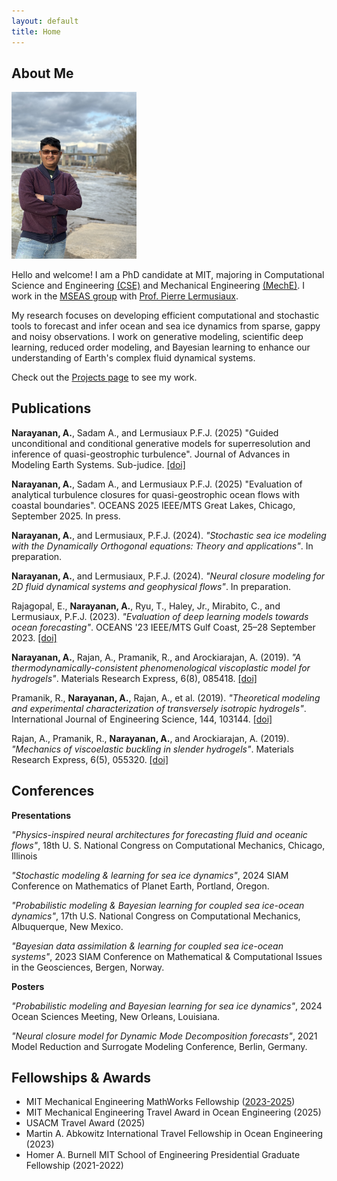```yaml
---
layout: default
title: Home
---
```


<main>
    <section>
        <h2 class="nospace_heading">About Me</h2>
        <img src="assets/images/Anantha_headshot.jpg" alt="Anantha" style="width:200px;height:auto;">
        <p class="section-text">Hello and welcome! I am a PhD candidate at MIT, majoring in Computational Science and Engineering <a href="https://cse.mit.edu/" target="_blank">(CSE)</a> and Mechanical Engineering <a href="https://meche.mit.edu/" target="_blank">(MechE)</a>. I work in the <a href="http://mseas.mit.edu/" target="_blank">MSEAS group</a> with <a href="https://meche.mit.edu/people/faculty/pierrel@mit.edu" target="_blank">Prof. Pierre Lermusiaux</a>.</p>
        <p class="section-text">My research focuses on developing efficient computational and stochastic tools to forecast and infer ocean and sea ice dynamics from sparse, gappy and noisy observations. I work on generative modeling, scientific deep learning, reduced order modeling, and Bayesian learning to enhance our understanding of Earth's complex fluid dynamical systems. </p>
        <p class="section-text">Check out the <a href="{{ site.url }}/projects">Projects page</a> to see my work.</p>
    </section>
    <!-- -->
    <section>
        <h2 class="nospace_heading">Publications</h2>
        <p class="publication-entry"><span style="font-weight: bold;">Narayanan, A.</span>, Sadam A., and Lermusiaux P.F.J. (2025) "Guided unconditional and conditional generative models for superresolution and inference of quasi-geostrophic turbulence". Journal of Advances in Modeling Earth Systems. Sub-judice. <a href="https://doi.org/10.48550/arXiv.2507.00719" target="_blank">[doi]</a></p>
        <p class="publication-entry"><span style="font-weight: bold;">Narayanan, A.</span>, Sadam A., and Lermusiaux P.F.J. (2025) "Evaluation of analytical turbulence closures for quasi-geostrophic ocean flows with coastal boundaries". OCEANS 2025 IEEE/MTS Great Lakes, Chicago, September 2025. In press.</p>
        <p class="publication-entry"><span style="font-weight: bold;">Narayanan, A.</span>, and Lermusiaux, P.F.J. (2024). <i>"Stochastic sea ice modeling with the Dynamically Orthogonal equations: Theory and applications"</i>. In preparation.</p>
        <p class="publication-entry"><span style="font-weight: bold;">Narayanan, A.</span>, and Lermusiaux, P.F.J. (2024). <i>"Neural closure modeling for 2D fluid dynamical systems and geophysical flows"</i>. In preparation.</p>
        <!-- Uncomment if needed -->
        <!-- <p class="publication-entry"><span style="font-weight: bold;">Narayanan, A.</span>, Ryu, T., and Lermusiaux, P.F.J. (2023). <i>"Neural closure models for Dynamic Mode Decomposition forecasts"</i>. In preparation.</p> -->
        <!-- <p class="publication-entry">Jalan, A., Gupta, A., <span style="font-weight: bold;">Narayanan, A.</span>, and Lermusiaux, P.F.J. (2024). <i>"Neural closure models for chaotic dynamical systems"</i>. In preparation.</p> -->
        <!-- <p class="publication-entry">Lermusiaux, P.F.J., <span style="font-weight: bold;">Narayanan, A.</span>, et al. (2024). <i>"Review of machine learning methods for partial differential equations in fluid and ocean dynamics"</i>. In preparation.</p> -->
        <p class="publication-entry">Rajagopal, E., <span style="font-weight: bold;">Narayanan, A.</span>, Ryu, T., Haley, Jr., Mirabito, C., and Lermusiaux, P.F.J. (2023). <i>"Evaluation of deep learning models towards ocean forecasting"</i>. OCEANS '23 IEEE/MTS Gulf Coast, 25–28 September 2023. <a href="https://ieeexplore.ieee.org/abstract/document/10337380" target="_blank">[doi]</a></p>
        <p class="publication-entry"><span style="font-weight: bold;">Narayanan, A.</span>, Rajan, A., Pramanik, R., and Arockiarajan, A. (2019). <i>"A thermodynamically-consistent phenomenological viscoplastic model for hydrogels"</i>. Materials Research Express, 6(8), 085418. <a href="https://iopscience.iop.org/article/10.1088/2053-1591/ab2a49" target="_blank">[doi]</a></p>
        <p class="publication-entry">Pramanik, R., <span style="font-weight: bold;">Narayanan, A.</span>, Rajan, A., et al. (2019). <i>"Theoretical modeling and experimental characterization of transversely isotropic hydrogels"</i>. International Journal of Engineering Science, 144, 103144. <a href="https://www.sciencedirect.com/science/article/pii/S0020722518317099" target="_blank">[doi]</a></p>
        <p class="publication-entry">Rajan, A., Pramanik, R., <span style="font-weight: bold;">Narayanan, A.</span>, and Arockiarajan, A. (2019). <i>"Mechanics of viscoelastic buckling in slender hydrogels"</i>. Materials Research Express, 6(5), 055320. <a href="https://iopscience.iop.org/article/10.1088/2053-1591/ab0691" target="_blank">[doi]</a></p>
    </section>
    <section>
        <h2 class="nospace_heading">Conferences</h2>
        <p class="publication-entry"><strong>Presentations</strong></p>
        <p class="publication-entry"><i>"Physics-inspired neural architectures for forecasting fluid and oceanic flows"</i>, 18th U. S. National Congress on Computational Mechanics, Chicago, Illinois</p>
        <p class="publication-entry"><i>"Stochastic modeling & learning for sea ice dynamics"</i>, 2024 SIAM Conference on Mathematics of Planet Earth, Portland, Oregon.</p>
        <p class="publication-entry"><i>"Probabilistic modeling & Bayesian learning for coupled sea ice-ocean dynamics"</i>, 17th U.S. National Congress on Computational Mechanics, Albuquerque, New Mexico.</p>
        <p class="publication-entry"><i>"Bayesian data assimilation & learning for coupled sea ice-ocean systems"</i>, 2023 SIAM Conference on Mathematical & Computational Issues in the Geosciences, Bergen, Norway.</p>
        <p class="publication-entry"><strong>Posters</strong></p>
        <p class="publication-entry"><i>"Probabilistic modeling and Bayesian learning for sea ice dynamics"</i>, 2024 Ocean Sciences Meeting, New Orleans, Louisiana.</p>
        <p class="publication-entry"><i>"Neural closure model for Dynamic Mode Decomposition forecasts"</i>, 2021 Model Reduction and Surrogate Modeling Conference, Berlin, Germany.</p>
    </section>
        <section>
        <h2 class="nospace_heading">Fellowships & Awards</h2>
        <ul class="awards-list">
            <li>
                <span class="award-title">MIT Mechanical Engineering MathWorks Fellowship</span>
                <span class="award-date">(<a href="https://engineering.mit.edu/fellows/anantha-narayanan-suresh-babu/" target="_blank">2023-2025</a>)</span>
            </li>
            <li>
                <span class="award-title">MIT Mechanical Engineering Travel Award in Ocean Engineering</span>
                <span class="award-date">(2025)</span>
            </li>
            <li>
                <span class="award-title">USACM Travel Award</span>
                <span class="award-date">(2025)</span>
            </li>
            <li>
                <span class="award-title">Martin A. Abkowitz International Travel Fellowship in Ocean Engineering</span>
                <span class="award-date">(2023)</span>
            </li>
            <li>
                <span class="award-title">Homer A. Burnell MIT School of Engineering Presidential Graduate Fellowship</span>
                <span class="award-date">(2021-2022)</span>
            </li>
        </ul>
    </section>
</main>
